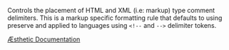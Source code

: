 Controls the placement of HTML and XML (i.e: markup) type comment delimiters. This is a markup specific formatting rule that defaults to using preserve and applied to languages using `<!--` and `-->` delimiter tokens.

[Æsthetic Documentation](https://æsthetic.dev/rules/markup/commentDelimiters/)